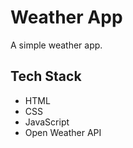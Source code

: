 # Weather App
A simple weather app.
## Tech Stack
   - HTML
   - CSS
   - JavaScript
   - Open Weather API